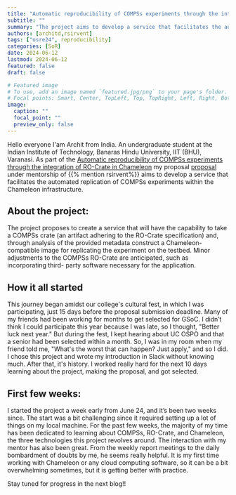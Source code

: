 ```yaml
---
title: "Automatic reproducibility of COMPSs experiments through the integration of RO-Crate in Chameleon"
subtitle: ""
summary: "The project aims to develop a service that facilitates the automated replication of COMPSs experiments within the Chameleon infrastructure"
authors: [architd,rsirvent]
tags: ["osre24", reproducibility]
categories: [SoR]
date: 2024-06-12
lastmod: 2024-06-12
featured: false
draft: false

# Featured image
# To use, add an image named `featured.jpg/png` to your page's folder.
# Focal points: Smart, Center, TopLeft, Top, TopRight, Left, Right, BottomLeft, Bottom, BottomRight.
image:
  caption: ""
  focal_point: ""
  preview_only: false
---
```

Hello everyone 
I'am Archit from India. An undergraduate student at the Indian Institute of Technology, Banaras Hindu University, IIT (BHU), Varanasi. As part of the [Automatic reproducibility of COMPSs experiments through the integration of RO-Crate in Chameleon](https://ucsc-ospo.github.io/project/osre24/bsc/ro-crate-compss/) my proposal [proposal](https://drive.google.com/file/d/1qY-uipQZPox144LD4bs05rn3islfcjky/view) under mentorship of {{% mention rsirvent%}} aims to develop a service that facilitates the automated replication of COMPSs experiments within the Chameleon infrastructure.

## About the project:

The project proposes to create a service that will have the capability to take a COMPSs crate (an artifact adhering to the RO-Crate specification) and, through analysis of the provided metadata construct a Chameleon-compatible image for replicating the experiment on the testbed. Minor adjustments to the COMPSs RO-Crate are anticipated, such as incorporating  third- party software necessary for the application.

## How it all started 

This journey began amidst our college's cultural fest, in which I was participating, just 15 days before the proposal submission deadline. Many of my friends had been working for months to get selected for GSoC. I didn’t think I could participate this year because I was late, so I thought, "Better luck next year." But during the fest, I kept hearing about UC OSPO and that a senior had been selected within a month. So, I was in my room when my friend told me, "What's the worst that can happen? Just apply," and so I did. I chose this project and wrote my introduction in Slack without knowing much. After that, it's history. I worked really hard for the next 10 days learning about the project, making the proposal, and got selected.

## First few weeks:

I started the project a week early from June 24, and it’s been two weeks since. The start was a bit challenging since it required setting up a lot of things on my local machine. For the past few weeks, the majority of my time has been dedicated to learning about COMPSs, RO-Crate, and Chameleon, the three technologies this project revolves around. The interaction with my mentor has also been great. From the weekly report meetings to the daily bombardment of doubts by me, he seems really helpful.
It is my first time working with Chameleon or any cloud computing software, so it can be a bit overwhelming sometimes, but it is getting better with practice.

Stay tuned for progress in the next blog!!





